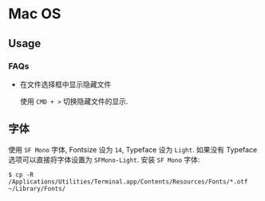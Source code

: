# Mac OS

## Usage
### FAQs
* 在文件选择框中显示隐藏文件

    使用 `CMD + >` 切换隐藏文件的显示.
    
    
    
## 字体
使用 `SF Mono` 字体, Fontsize 设为 `14`, Typeface 设为 `Light`. 如果没有 Typeface 选项可以直接将字体设置为 `SFMono-Light`.
安装 `SF Mono` 字体:
```shell
$ cp -R /Applications/Utilities/Terminal.app/Contents/Resources/Fonts/*.otf ~/Library/Fonts/
```